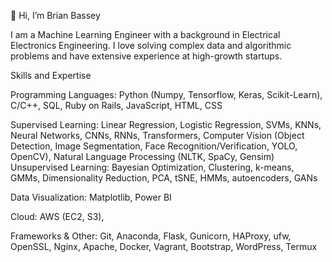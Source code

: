 👋 Hi, I’m Brian Bassey

I am a Machine Learning Engineer with a background in Electrical Electronics Engineering. I love solving complex data and algorithmic problems and have extensive experience at high-growth startups. 

Skills and Expertise

Programming Languages: Python (Numpy, Tensorflow, Keras, Scikit-Learn), C/C++, SQL, Ruby on Rails, JavaScript, HTML, CSS



Supervised Learning: Linear Regression, Logistic Regression, SVMs, KNNs, Neural Networks, CNNs, RNNs, Transformers, Computer Vision (Object Detection, Image Segmentation, Face Recognition/Verification, YOLO, OpenCV), Natural Language Processing (NLTK, SpaCy, Gensim)
Unsupervised Learning: Bayesian Optimization, Clustering, k-means, GMMs, Dimensionality Reduction, PCA, tSNE, HMMs, autoencoders, GANs

Data Visualization: Matplotlib, Power BI

Cloud: AWS (EC2, S3),

Frameworks & Other: Git, Anaconda, Flask, Gunicorn, HAProxy, ufw, OpenSSL, Nginx, Apache, Docker, Vagrant, Bootstrap, WordPress, Termux




<!---
BrianBassey37/BrianBassey37 is a ✨ special ✨ repository because its `README.md` (this file) appears on your GitHub profile.
You can click the Preview link to take a look at your changes.
--->
